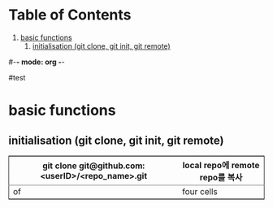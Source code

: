 
# Table of Contents

1.  [basic functions](#orge42e806)
    1.  [initialisation (git clone, git init, git remote)](#org833ce3d)

\#-**- mode: org -**-

\#test


<a id="orge42e806"></a>

# basic functions


<a id="org833ce3d"></a>

## initialisation (git clone, git init, git remote)

<table id="org8ac2353" border="2" cellspacing="0" cellpadding="6" rules="groups" frame="hsides">


<colgroup>
<col  class="org-left" />

<col  class="org-left" />
</colgroup>
<thead>
<tr>
<th scope="col" class="org-left">git clone git@github.com:&lt;userID&gt;/&lt;repo_name&gt;.git</th>
<th scope="col" class="org-left">local repo에 remote repo를 복사</th>
</tr>
</thead>

<tbody>
<tr>
<td class="org-left">of</td>
<td class="org-left">four cells</td>
</tr>
</tbody>
</table>
